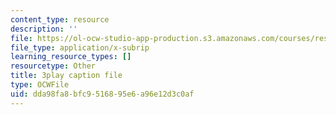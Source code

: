 ```yaml
---
content_type: resource
description: ''
file: https://ol-ocw-studio-app-production.s3.amazonaws.com/courses/res-8-007-cosmic-origin-of-the-chemical-elements-fall-2019/dda98fa8bfc9516895e6a96e12d3c0af_QTJuzevTGkQ.vtt
file_type: application/x-subrip
learning_resource_types: []
resourcetype: Other
title: 3play caption file
type: OCWFile
uid: dda98fa8-bfc9-5168-95e6-a96e12d3c0af
---
```

